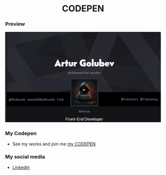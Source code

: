 <h1 align="center">CODEPEN</h1>

### Preview
![Preview](./readme-assets/hero-prev.png)


### My Codepen
- See my works and join me [my CODEPEN](https://codepen.io/your-work)

### My social media
- [Linkedin](https://www.linkedin.com/in/artur-golubev/)